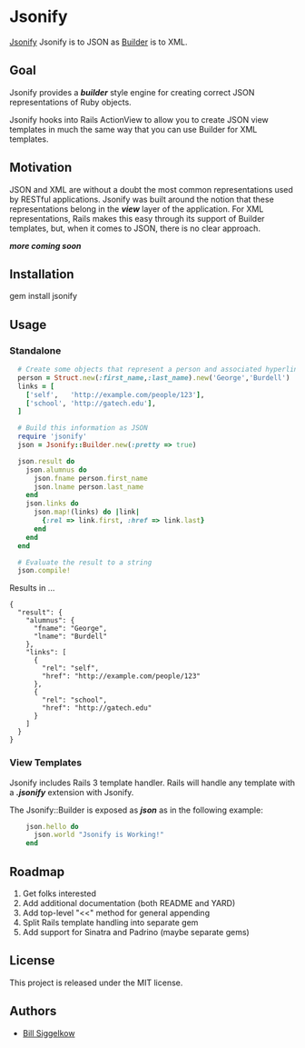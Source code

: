 # Jsonify

[Jsonify](https://github.com/bsiggelkow/jsonify) Jsonify is to JSON as [Builder](https://github.com/jimweirich/builder) is to XML.

## Goal

Jsonify provides a ___builder___ style engine for creating correct JSON representations of Ruby objects.

Jsonify hooks into Rails ActionView to allow you to create JSON view templates in much the same way that you can use Builder for XML templates.

## Motivation

JSON and XML are without a doubt the most common representations used by RESTful applications. Jsonify was built around the notion that these representations belong in the ___view___ layer of the application.
For XML representations, Rails makes this easy through its support of Builder templates, but, when it comes to JSON, there is no clear approach.

___more coming soon___

## Installation

gem install jsonify

## Usage

### Standalone
```ruby
  # Create some objects that represent a person and associated hyperlinks
  person = Struct.new(:first_name,:last_name).new('George','Burdell')
  links = [
    ['self',   'http://example.com/people/123'],
    ['school', 'http://gatech.edu'],
  ]

  # Build this information as JSON
  require 'jsonify'
  json = Jsonify::Builder.new(:pretty => true)

  json.result do
    json.alumnus do
      json.fname person.first_name
      json.lname person.last_name
    end
    json.links do
      json.map!(links) do |link|
        {:rel => link.first, :href => link.last}
      end
    end
  end

  # Evaluate the result to a string
  json.compile!
```

Results in ...

    {
      "result": {
        "alumnus": {
          "fname": "George",
          "lname": "Burdell"
        },
        "links": [
          {
            "rel": "self",
            "href": "http://example.com/people/123"
          },
          {
            "rel": "school",
            "href": "http://gatech.edu"
          }
        ]
      }
    }

### View Templates

Jsonify includes Rails 3 template handler. Rails will handle any template with a ___.jsonify___ extension with Jsonify.

The Jsonify::Builder is exposed as ___json___ as in the following example:

```ruby
    json.hello do
      json.world "Jsonify is Working!"
    end
```

## Roadmap

1. Get folks interested
1. Add additional documentation (both README and YARD)
1. Add top-level "<<" method for general appending
1. Split Rails template handling into separate gem
1. Add support for Sinatra and Padrino (maybe separate gems)

## License

This project is released under the MIT license.

## Authors

* [Bill Siggelkow](https://github.com/bsiggelkow)
